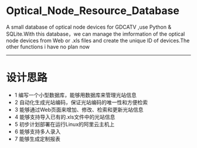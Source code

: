 # Optical_Node_Resource_Database
A small database of optical node devices for GDCATV ,use Python &amp; SQLite.With this database，we can manage the imformation of the optical node devices from Web or .xls files and create the unique ID of devices.The other functions i have no plan now

***
# **设计思路**
- 1 编写一个小型数据库，能够用数据库来管理光站信息
- 2 自动化生成光站编码，保证光站编码的唯一性和方便检索
- 3 能够通过Web页面来增加、修改、检索和更新光站信息
- 4 能够支持导入已有的.xls文件中的光站信息
- 5 初步计划部署在运行Linux的阿里云主机上
- 6 能够支持多人录入
- 7 能够生成定制报表

